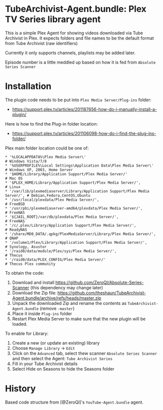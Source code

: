 # TubeArchivist-Agent.bundle: Plex TV Series library agent

This is a simple Plex Agent for showing videos downloaded via Tube Archivist in Plex.
It expects folders and file names to be the default format from Tube Archivist (raw identifiers)

Currently it only supports channels, playlists may be added later.

Episode number is a little meddled up based on how it is fed from `Absolute Series Scanner`

Installation
============

The plugin code needs to be put into `Plex Media Server/Plug-ins` folder:
- https://support.plex.tv/articles/201187656-how-do-i-manually-install-a-plugin/

Here is how to find the Plug-in folder location:
- https://support.plex.tv/articles/201106098-how-do-i-find-the-plug-ins-folder/

Plex main folder location could be one of:

    * '%LOCALAPPDATA%\Plex Media Server\'                                        # Windows Vista/7/8
    * '%USERPROFILE%\Local Settings\Application Data\Plex Media Server\'         # Windows XP, 2003, Home Server
    * '$HOME/Library/Application Support/Plex Media Server/'                     # Mac OS
    * '$PLEX_HOME/Library/Application Support/Plex Media Server/',               # Linux
    * '/var/lib/plexmediaserver/Library/Application Support/Plex Media Server/', # Debian,Fedora,CentOS,Ubuntu
    * '/usr/local/plexdata/Plex Media Server/',                                  # FreeBSD
    * '/usr/pbi/plexmediaserver-amd64/plexdata/Plex Media Server/',              # FreeNAS
    * '${JAIL_ROOT}/var/db/plexdata/Plex Media Server/',                         # FreeNAS
    * '/c/.plex/Library/Application Support/Plex Media Server/',                 # ReadyNAS
    * '/share/MD0_DATA/.qpkg/PlexMediaServer/Library/Plex Media Server/',        # QNAP
    * '/volume1/Plex/Library/Application Support/Plex Media Server/',            # Synology, Asustor
    * '/raid0/data/module/Plex/sys/Plex Media Server/',                          # Thecus
    * '/raid0/data/PLEX_CONFIG/Plex Media Server/'                               # Thecus Plex community

To obtain the code:
1. Download and install https://github.com/ZeroQI/Absolute-Series-Scanner (this dependency may change later)
1. Download the Zip file: https://github.com/theshaun/TubeArchivist-Agent.bundle/archive/refs/heads/master.zip
1. Unpack the downloaded Zip and rename the contents as `TubeArchivist-Agent.bundle` (remove `-master`)
1. Place it inside `Plug-ins` folder
1. Restart Plex Media Server to make sure that the new plugin will be loaded.

To enable for Library:
1. Create a new (or update an existing) library
2. Choose `Manage Library` -> `Edit`
3. Click on the `Advanced` tab, select thew scanner `Absolute Series Scanner` and then select the Agent: `Tube Archivist Series`
4. Fill in your Tube Archivist details
5. Select Hide on Seasons to hide the Seasons folder

History
=======

Based code structure from [@ZeroQI]'s `YouTube-Agent.bundle` agent.
